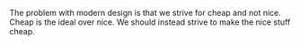 The problem with modern design is that we strive for cheap and not nice.
Cheap is the ideal over nice.
We should instead strive to make the nice stuff cheap.
